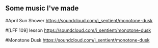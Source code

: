 ## Some music I've made

#April Sun Shower
https://soundcloud.com/i_sentient/monotone-dusk

#[LFF 109] lesson
https://soundcloud.com/i_sentient/monotone-dusk

#Monotone Dusk
https://soundcloud.com/i_sentient/monotone-dusk